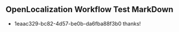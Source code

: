 ## OpenLocalization Workflow Test MarkDown
* 1eaac329-bc82-4d57-be0b-da6fba88f3b0 thanks!

<!--HONumber=Jul16_HO4-->


